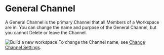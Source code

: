# General Channel

 A General Channel is the primary Channel that all Members of a Workspace are in. You can change the name and purpose of the General Channel, but you cannot Delete or leave the Channel.

 ![Build a new workspace](https://files.swit.io/help_image/FB_MC1_General.png) To change the Channel name, see [Change Channel Settings](https://help.swit.io/feature/1902180847578YIMC4W/1902280104209uiJy1i).

 